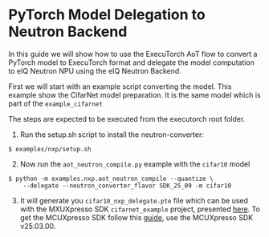 # PyTorch Model Delegation to Neutron Backend

In this guide we will show how to use the ExecuTorch AoT flow to convert a PyTorch model to ExecuTorch format and delegate the model computation to eIQ Neutron NPU using the eIQ Neutron Backend.

First we will start with an example script converting the model. This example show the CifarNet model preparation. It is the same model which is part of the `example_cifarnet`

The steps are expected to be executed from the executorch root folder.
1. Run the setup.sh script to install the neutron-converter:
```commandline
$ examples/nxp/setup.sh
```

2. Now run the `aot_neutron_compile.py` example with the `cifar10` model 
```commandline
$ python -m examples.nxp.aot_neutron_compile --quantize \
    --delegate --neutron_converter_flavor SDK_25_09 -m cifar10 
```

3. It will generate you `cifar10_nxp_delegate.pte` file which can be used with the MXUXpresso SDK `cifarnet_example` project, presented [here](https://mcuxpresso.nxp.com/mcuxsdk/latest/html/middleware/eiq/executorch/docs/nxp/topics/example_applications.html#how-to-build-and-run-executorch-cifarnet-example).
To get the MCUXpresso SDK follow this [guide](https://mcuxpresso.nxp.com/mcuxsdk/latest/html/middleware/eiq/executorch/docs/nxp/topics/getting_mcuxpresso.html), use the MCUXpresso SDK v25.03.00. 